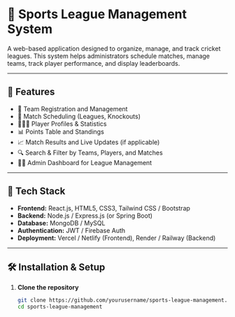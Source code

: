 # 🏏 Sports League Management System

A web-based application designed to organize, manage, and track cricket leagues. This system helps administrators schedule matches, manage teams, track player performance, and display leaderboards.

---

## 📌 Features

- 🧾 Team Registration and Management  
- 📅 Match Scheduling (Leagues, Knockouts)  
- 🧑‍🤝‍🧑 Player Profiles & Statistics  
- 📊 Points Table and Standings  
- 📈 Match Results and Live Updates (if applicable)  
- 🔍 Search & Filter by Teams, Players, and Matches  
- 👨‍💼 Admin Dashboard for League Management  

---

## 🚀 Tech Stack

- **Frontend:** React.js, HTML5, CSS3, Tailwind CSS / Bootstrap  
- **Backend:** Node.js / Express.js (or Spring Boot)  
- **Database:** MongoDB / MySQL  
- **Authentication:** JWT / Firebase Auth  
- **Deployment:** Vercel / Netlify (Frontend), Render / Railway (Backend)

---

## 🛠️ Installation & Setup

1. **Clone the repository**
   ```bash
   git clone https://github.com/yourusername/sports-league-management.git
   cd sports-league-management
